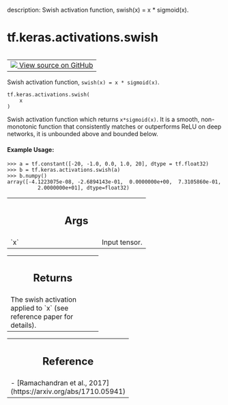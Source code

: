 description: Swish activation function, swish(x) = x * sigmoid(x).

<div itemscope itemtype="http://developers.google.com/ReferenceObject">
<meta itemprop="name" content="tf.keras.activations.swish" />
<meta itemprop="path" content="Stable" />
</div>

# tf.keras.activations.swish

<!-- Insert buttons and diff -->

<table class="tfo-notebook-buttons tfo-api nocontent" align="left">
<td>
  <a target="_blank" href="https://github.com/keras-team/keras/tree/v2.15.0/keras/activations.py#L237-L265">
    <img src="https://www.tensorflow.org/images/GitHub-Mark-32px.png" />
    View source on GitHub
  </a>
</td>
</table>



Swish activation function, `swish(x) = x * sigmoid(x)`.


<pre class="devsite-click-to-copy prettyprint lang-py tfo-signature-link">
<code>tf.keras.activations.swish(
    x
)
</code></pre>



<!-- Placeholder for "Used in" -->

Swish activation function which returns `x*sigmoid(x)`.
It is a smooth, non-monotonic function that consistently matches
or outperforms ReLU on deep networks, it is unbounded above and
bounded below.


#### Example Usage:



```
>>> a = tf.constant([-20, -1.0, 0.0, 1.0, 20], dtype = tf.float32)
>>> b = tf.keras.activations.swish(a)
>>> b.numpy()
array([-4.1223075e-08, -2.6894143e-01,  0.0000000e+00,  7.3105860e-01,
          2.0000000e+01], dtype=float32)
```

<!-- Tabular view -->
 <table class="responsive fixed orange">
<colgroup><col width="214px"><col></colgroup>
<tr><th colspan="2"><h2 class="add-link">Args</h2></th></tr>

<tr>
<td>
`x`<a id="x"></a>
</td>
<td>
Input tensor.
</td>
</tr>
</table>



<!-- Tabular view -->
 <table class="responsive fixed orange">
<colgroup><col width="214px"><col></colgroup>
<tr><th colspan="2"><h2 class="add-link">Returns</h2></th></tr>
<tr class="alt">
<td colspan="2">
The swish activation applied to `x` (see reference paper for details).
</td>
</tr>

</table>



<!-- Tabular view -->
 <table class="responsive fixed orange">
<colgroup><col width="214px"><col></colgroup>
<tr><th colspan="2"><h2 class="add-link">Reference</h2></th></tr>
<tr class="alt">
<td colspan="2">
- [Ramachandran et al., 2017](https://arxiv.org/abs/1710.05941)
</td>
</tr>

</table>

